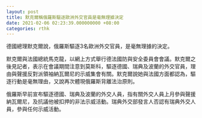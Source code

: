 ```yaml
---
layout: post
title: 默克爾稱俄羅斯驅逐歐洲外交官員是毫無理據決定
date: 2021-02-06 02:23:39.000000000 +08:00
categories: rthk
---
```


德國總理默克爾說，俄羅斯驅逐3名歐洲外交官員，是毫無理據的決定。

默克爾與法國總統馬克龍，以網上方式舉行德法國防與安全委員會會議。默克爾之後見記者，表示在會議期間注意到莫斯科，驅逐德國、瑞典及波蘭的外交官員，理由與聲援反對派領袖納瓦爾尼的示威集會有關。默克爾說她與法國方面都認為，驅逐行動是毫無理由，又說再次體現俄羅斯背離法治原則。

俄羅斯早前宣布驅逐德國、瑞典及波蘭的外交人員，指有關外交人員上月參與聲援納瓦爾尼，及抗議他被扣押的非法示威活動。瑞典外交部發言人否認有瑞典外交人員，參與任何示威活動。

